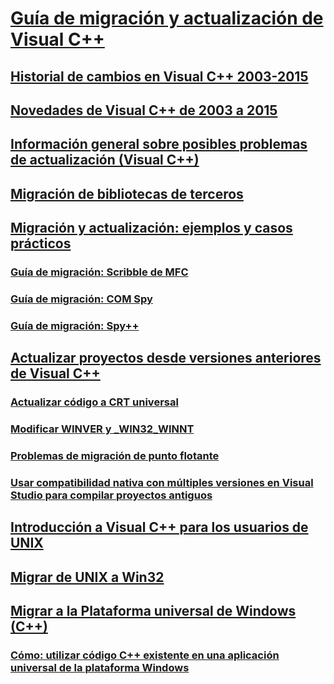# [Guía de migración y actualización de Visual C++](visual-cpp-porting-and-upgrading-guide.md)
## [Historial de cambios en Visual C++ 2003-2015](visual-cpp-change-history-2003-2015.md)
## [Novedades de Visual C++ de 2003 a 2015](visual-cpp-what-s-new-2003-through-2015.md)
## [Información general sobre posibles problemas de actualización (Visual C++)](overview-of-potential-upgrade-issues-visual-cpp.md)
## [Migración de bibliotecas de terceros](porting-third-party-libraries.md)
## [Migración y actualización: ejemplos y casos prácticos](porting-and-upgrading-examples-and-case-studies.md)
### [Guía de migración: Scribble de MFC](porting-guide-mfc-scribble.md)
### [Guía de migración: COM Spy](porting-guide-com-spy.md)
### [Guía de migración: Spy++](porting-guide-spy-increment.md)
## [Actualizar proyectos desde versiones anteriores de Visual C++](upgrading-projects-from-earlier-versions-of-visual-cpp.md)
### [Actualizar código a CRT universal](upgrade-your-code-to-the-universal-crt.md)
### [Modificar WINVER y _WIN32_WINNT](modifying-winver-and-win32-winnt.md)
### [Problemas de migración de punto flotante](floating-point-migration-issues.md)
### [Usar compatibilidad nativa con múltiples versiones en Visual Studio para compilar proyectos antiguos](use-native-multi-targeting.md)
## [Introducción a Visual C++ para los usuarios de UNIX](introduction-to-visual-cpp-for-unix-users.md)
## [Migrar de UNIX a Win32](porting-from-unix-to-win32.md)
## [Migrar a la Plataforma universal de Windows (C++)](porting-to-the-universal-windows-platform-cpp.md)
### [Cómo: utilizar código C++ existente en una aplicación universal de la plataforma Windows](how-to-use-existing-cpp-code-in-a-universal-windows-platform-app.md)
